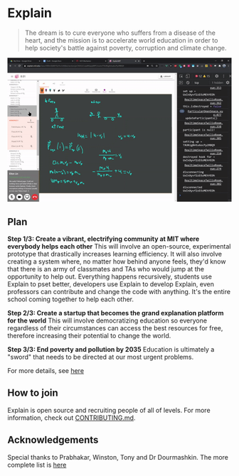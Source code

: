 # Explain
>The dream is to cure everyone who suffers from a disease of the heart, and the mission is to accelerate world education in order to help society's battle against poverty, corruption and climate change. 

![explain-open-space-gif](documentation/explain-github-gif.gif)

## Plan
**Step 1/3: Create a vibrant, electrifying community at MIT where everybody helps each other**
This will involve an open-source, experimental prototype that drastically increases learning efficiency. It will also involve creating a system where, no matter how behind anyone feels, they'd know that there is an army of classmates and TAs who would jump at the opportunity to help out. Everything happens recursively, students use Explain to pset better, developers use Explain to develop Explain, even professors can contribute and change the code with anything. It's the entire school coming together to help each other. 

**Step 2/3: Create a startup that becomes the grand explanation platform for the world**
This will involve democratizing education so everyone regardless of their circumstances can access the best resources for free, therefore increasing their potential to change the world. 

**Step 3/3: End poverty and pollution by 2035**
Education is ultimately a "sword" that needs to be directed at our most urgent problems. 

For more details, see [here](https://docs.google.com/document/d/15d4Ne4K5kRBuu-1EAcrBSDLQqzLtuVP3zg6iujNnEdE/edit)
 
## How to join
Explain is open source and recruiting people of all of levels. For more information, check out [CONTRIBUTING.md](documentation/CONTRIBUTING.md).  

## Acknowledgements
Special thanks to Prabhakar, Winston, Tony and Dr Dourmashkin. The more complete list is [here](documentation/ACKNOWLEDGEMENTS.md)
